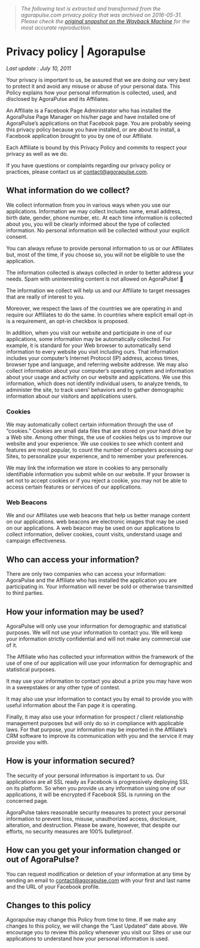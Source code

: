 > *The following text is extracted and transformed from the agorapulse.com privacy policy that was archived on 2016-05-31. Please check the [original snapshot on the Wayback Machine](https://web.archive.org/web/20160531101659id_/http%3A//www.agorapulse.com/privacy-policy) for the most accurate reproduction.*

# Privacy policy | Agorapulse

_Last update : July 10, 2011_

Your privacy is important to us, be assured that we are doing our very best to protect it and avoid any misuse or abuse of your personal data. This Policy explains how your personal information is collected, used, and disclosed by AgoraPulse and its Affiliates.

An Affiliate is a Facebook Page Administrator who has installed the AgoraPulse Page Manager on his/her page and have installed one of AgoraPulse’s applications on that Facebook page. You are probably seeing this privacy policy because you have installed, or are about to install, a Facebook application brought to you by one of our Affiliate.

Each Affiliate is bound by this Privacy Policy and commits to respect your privacy as well as we do.

If you have questions or complaints regarding our privacy policy or practices, please contact us at contact@agorapulse.com.

## What information do we collect?

We collect information from you in various ways when you use our applications. Information we may collect includes name, email address, birth date, gender, phone number, etc. At each time information is collected about you, you will be clearly informed about the type of collected information. No personal information will be collected without your explicit consent.

You can always refuse to provide personal information to us or our Affiliates but, most of the time, if you choose so, you will not be eligible to use the application.

The information collected is always collected in order to better address your needs. Spam with uninteresting content is not allowed on AgoraPulse! 🙂

The information we collect will help us and our Affiliate to target messages that are really of interest to you.

Moreover, we respect the laws of the countries we are operating in and require our Affiliates to do the same. In countries where explicit email opt-in is a requirement, an opt-in checkbox is proposed.

In addition, when you visit our website and participate in one of our applications, some information may be automatically collected. For example, it is standard for your Web browser to automatically send information to every website you visit including ours. That information includes your computer’s Internet Protocol (IP) address, access times, browser type and language, and referring website addresse. We may also collect information about your computer’s operating system and information about your usage and activity on our website and applications. We use this information, which does not identify individual users, to analyze trends, to administer the site, to track users’ behaviors and to gather demographic information about our visitors and applications users.

### Cookies

We may automatically collect certain information through the use of “cookies.” Cookies are small data files that are stored on your hard drive by a Web site. Among other things, the use of cookies helps us to improve our website and your experience. We use cookies to see which content and features are most popular, to count the number of computers accessing our Sites, to personalize your experience, and to remember your preferences.

We may link the information we store in cookies to any personally identifiable information you submit while on our website. If your browser is set not to accept cookies or if you reject a cookie, you may not be able to access certain features or services of our applications.

### Web Beacons

We and our Affiliates use web beacons that help us better manage content on our applications. web beacons are electronic images that may be used on our applications. A web beacon may be used on our applications to collect information, deliver cookies, count visits, understand usage and campaign effectiveness.

## Who can access your information?

There are only two companies who can access your information: AgoraPulse and the Affiliate who has installed the application you are participating in. Your information will never be sold or otherwise transmitted to third parties.

## How your information may be used?

AgoraPulse will only use your information for demographic and statistical purposes. We will not use your information to contact you. We will keep your information strictly confidential and will not make any commercial use of it.

The Affiliate who has collected your information within the framework of the use of one of our application will use your information for demographic and statistical purposes.

It may use your information to contact you about a prize you may have won in a sweepstakes or any other type of contest.

It may also use your information to contact you by email to provide you with useful information about the Fan page it is operating.

Finally, it may also use your information for prospect / client relationship management purposes but will only do so in compliance with applicable laws. For that purpose, your information may be imported in the Affiliate’s CRM software to improve its communication with you and the service it may provide you with.

## How is your information secured?

The security of your personal information is important to us. Our applications are all SSL ready as Facebook is progressively deploying SSL on its platform. So when you provide us any information using one of our applications, it will be encrypted if Facebook SSL is running on the concerned page.

AgoraPulse takes reasonable security measures to protect your personal information to prevent loss, misuse, unauthorized access, disclosure, alteration, and destruction. Please be aware, however, that despite our efforts, no security measures are 100% bulletproof.

## How can you get your information changed or out of AgoraPulse?

You can request modification or deletion of your information at any time by sending an email to contact@agorapulse.com with your first and last name and the URL of your Facebook profile.

## Changes to this policy

Agorapulse may change this Policy from time to time. If we make any changes to this policy, we will change the “Last Updated” date above. We encourage you to review this policy whenever you visit our Sites or use our applications to understand how your personal information is used.
